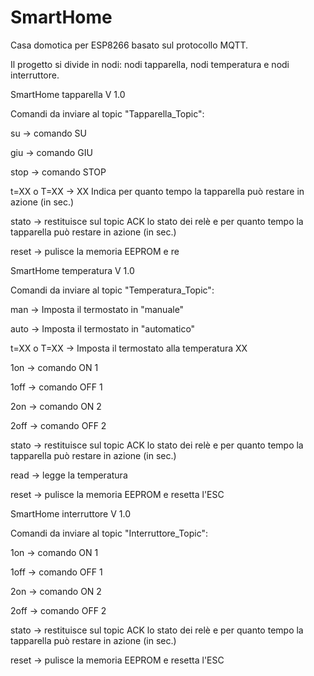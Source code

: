 # SmartHome

Casa domotica per ESP8266 basato sul protocollo MQTT.

Il progetto si divide in nodi: nodi tapparella, nodi temperatura e nodi interruttore.




SmartHome tapparella V 1.0

Comandi da inviare al topic "Tapparella_Topic":

su            -> comando SU

giu           -> comando GIU

stop          -> comando STOP

t=XX o T=XX   -> XX Indica per quanto tempo la tapparella può restare in azione (in sec.)

stato         -> restituisce sul topic ACK lo stato dei relè e per quanto tempo la tapparella può restare in azione (in sec.)

reset         -> pulisce la memoria EEPROM e re




SmartHome temperatura V 1.0

Comandi da inviare al topic "Temperatura_Topic":

man           -> Imposta il termostato in "manuale"

auto          -> Imposta il termostato in "automatico"

t=XX o T=XX   -> Imposta il termostato alla temperatura XX

1on           -> comando ON 1

1off          -> comando OFF 1

2on           -> comando ON 2

2off          -> comando OFF 2

stato         -> restituisce sul topic ACK lo stato dei relè e per quanto tempo la tapparella può restare in azione (in sec.)

read          -> legge la temperatura

reset         -> pulisce la memoria EEPROM e resetta l'ESC




SmartHome interruttore V 1.0

Comandi da inviare al topic "Interruttore_Topic":

1on           -> comando ON 1

1off          -> comando OFF 1

2on           -> comando ON 2

2off          -> comando OFF 2

stato         -> restituisce sul topic ACK lo stato dei relè e per quanto tempo la tapparella può restare in azione (in sec.)

reset         -> pulisce la memoria EEPROM e resetta l'ESC


